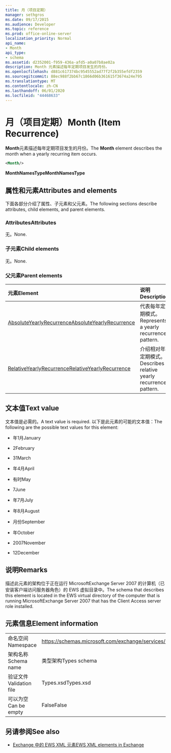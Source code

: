 ```yaml
---
title: 月（项目定期）
manager: sethgros
ms.date: 09/17/2015
ms.audience: Developer
ms.topic: reference
ms.prod: office-online-server
localization_priority: Normal
api_name:
- Month
api_type:
- schema
ms.assetid: d2352001-f959-436a-afd5-a0a07b8ae02a
description: Month 元素描述每年定期项目发生的月份。
ms.openlocfilehash: d881c617374bc9545552ad77f2f2b355efdf2359
ms.sourcegitcommit: 88ec988f2bb67c1866d06b361615f3674a24e795
ms.translationtype: MT
ms.contentlocale: zh-CN
ms.lasthandoff: 06/01/2020
ms.locfileid: "44468633"
---
```

# <a name="month-item-recurrence"></a><span data-ttu-id="1974a-103">月（项目定期）</span><span class="sxs-lookup"><span data-stu-id="1974a-103">Month (Item Recurrence)</span></span>

<span data-ttu-id="1974a-104">**Month**元素描述每年定期项目发生的月份。</span><span class="sxs-lookup"><span data-stu-id="1974a-104">The **Month** element describes the month when a yearly recurring item occurs.</span></span> 
  
```xml
<Month/>
```

 <span data-ttu-id="1974a-105">**MonthNamesType**</span><span class="sxs-lookup"><span data-stu-id="1974a-105">**MonthNamesType**</span></span>
## <a name="attributes-and-elements"></a><span data-ttu-id="1974a-106">属性和元素</span><span class="sxs-lookup"><span data-stu-id="1974a-106">Attributes and elements</span></span>

<span data-ttu-id="1974a-107">下面各部分介绍了属性、子元素和父元素。</span><span class="sxs-lookup"><span data-stu-id="1974a-107">The following sections describe attributes, child elements, and parent elements.</span></span>
  
### <a name="attributes"></a><span data-ttu-id="1974a-108">Attributes</span><span class="sxs-lookup"><span data-stu-id="1974a-108">Attributes</span></span>

<span data-ttu-id="1974a-109">无。</span><span class="sxs-lookup"><span data-stu-id="1974a-109">None.</span></span>
  
### <a name="child-elements"></a><span data-ttu-id="1974a-110">子元素</span><span class="sxs-lookup"><span data-stu-id="1974a-110">Child elements</span></span>

<span data-ttu-id="1974a-111">无。</span><span class="sxs-lookup"><span data-stu-id="1974a-111">None.</span></span>
  
### <a name="parent-elements"></a><span data-ttu-id="1974a-112">父元素</span><span class="sxs-lookup"><span data-stu-id="1974a-112">Parent elements</span></span>

|<span data-ttu-id="1974a-113">**元素**</span><span class="sxs-lookup"><span data-stu-id="1974a-113">**Element**</span></span>|<span data-ttu-id="1974a-114">**说明**</span><span class="sxs-lookup"><span data-stu-id="1974a-114">**Description**</span></span>|
|:-----|:-----|
|[<span data-ttu-id="1974a-115">AbsoluteYearlyRecurrence</span><span class="sxs-lookup"><span data-stu-id="1974a-115">AbsoluteYearlyRecurrence</span></span>](absoluteyearlyrecurrence.md) <br/> |<span data-ttu-id="1974a-116">代表每年定期模式。</span><span class="sxs-lookup"><span data-stu-id="1974a-116">Represents a yearly recurrence pattern.</span></span>  <br/> |
|[<span data-ttu-id="1974a-117">RelativeYearlyRecurrence</span><span class="sxs-lookup"><span data-stu-id="1974a-117">RelativeYearlyRecurrence</span></span>](relativeyearlyrecurrence.md) <br/> |<span data-ttu-id="1974a-118">介绍相对年定期模式。</span><span class="sxs-lookup"><span data-stu-id="1974a-118">Describes a relative yearly recurrence pattern.</span></span>  <br/> |
   
## <a name="text-value"></a><span data-ttu-id="1974a-119">文本值</span><span class="sxs-lookup"><span data-stu-id="1974a-119">Text value</span></span>

<span data-ttu-id="1974a-120">文本值是必需的。</span><span class="sxs-lookup"><span data-stu-id="1974a-120">A text value is required.</span></span> <span data-ttu-id="1974a-121">以下是此元素的可能的文本值：</span><span class="sxs-lookup"><span data-stu-id="1974a-121">The following are the possible text values for this element:</span></span>
  
- <span data-ttu-id="1974a-122">年1月</span><span class="sxs-lookup"><span data-stu-id="1974a-122">January</span></span>
    
- <span data-ttu-id="1974a-123">2</span><span class="sxs-lookup"><span data-stu-id="1974a-123">February</span></span>
    
- <span data-ttu-id="1974a-124">31</span><span class="sxs-lookup"><span data-stu-id="1974a-124">March</span></span>
    
- <span data-ttu-id="1974a-125">年4月</span><span class="sxs-lookup"><span data-stu-id="1974a-125">April</span></span>
    
- <span data-ttu-id="1974a-126">有时</span><span class="sxs-lookup"><span data-stu-id="1974a-126">May</span></span>
    
- <span data-ttu-id="1974a-127">7</span><span class="sxs-lookup"><span data-stu-id="1974a-127">June</span></span>
    
- <span data-ttu-id="1974a-128">年7月</span><span class="sxs-lookup"><span data-stu-id="1974a-128">July</span></span>
    
- <span data-ttu-id="1974a-129">年8月</span><span class="sxs-lookup"><span data-stu-id="1974a-129">August</span></span>
    
- <span data-ttu-id="1974a-130">月份</span><span class="sxs-lookup"><span data-stu-id="1974a-130">September</span></span>
    
- <span data-ttu-id="1974a-131">年</span><span class="sxs-lookup"><span data-stu-id="1974a-131">October</span></span>
    
- <span data-ttu-id="1974a-132">2007</span><span class="sxs-lookup"><span data-stu-id="1974a-132">November</span></span>
    
- <span data-ttu-id="1974a-133">12</span><span class="sxs-lookup"><span data-stu-id="1974a-133">December</span></span>
    
## <a name="remarks"></a><span data-ttu-id="1974a-134">说明</span><span class="sxs-lookup"><span data-stu-id="1974a-134">Remarks</span></span>

<span data-ttu-id="1974a-135">描述此元素的架构位于正在运行 MicrosoftExchange Server 2007 的计算机（已安装客户端访问服务器角色）的 EWS 虚拟目录中。</span><span class="sxs-lookup"><span data-stu-id="1974a-135">The schema that describes this element is located in the EWS virtual directory of the computer that is running MicrosoftExchange Server 2007 that has the Client Access server role installed.</span></span>
  
## <a name="element-information"></a><span data-ttu-id="1974a-136">元素信息</span><span class="sxs-lookup"><span data-stu-id="1974a-136">Element information</span></span>

|||
|:-----|:-----|
|<span data-ttu-id="1974a-137">命名空间</span><span class="sxs-lookup"><span data-stu-id="1974a-137">Namespace</span></span>  <br/> |https://schemas.microsoft.com/exchange/services/2006/types  <br/> |
|<span data-ttu-id="1974a-138">架构名称</span><span class="sxs-lookup"><span data-stu-id="1974a-138">Schema name</span></span>  <br/> |<span data-ttu-id="1974a-139">类型架构</span><span class="sxs-lookup"><span data-stu-id="1974a-139">Types schema</span></span>  <br/> |
|<span data-ttu-id="1974a-140">验证文件</span><span class="sxs-lookup"><span data-stu-id="1974a-140">Validation file</span></span>  <br/> |<span data-ttu-id="1974a-141">Types.xsd</span><span class="sxs-lookup"><span data-stu-id="1974a-141">Types.xsd</span></span>  <br/> |
|<span data-ttu-id="1974a-142">可以为空</span><span class="sxs-lookup"><span data-stu-id="1974a-142">Can be empty</span></span>  <br/> |<span data-ttu-id="1974a-143">False</span><span class="sxs-lookup"><span data-stu-id="1974a-143">False</span></span>  <br/> |
   
## <a name="see-also"></a><span data-ttu-id="1974a-144">另请参阅</span><span class="sxs-lookup"><span data-stu-id="1974a-144">See also</span></span>



- [<span data-ttu-id="1974a-145">Exchange 中的 EWS XML 元素</span><span class="sxs-lookup"><span data-stu-id="1974a-145">EWS XML elements in Exchange</span></span>](ews-xml-elements-in-exchange.md)

